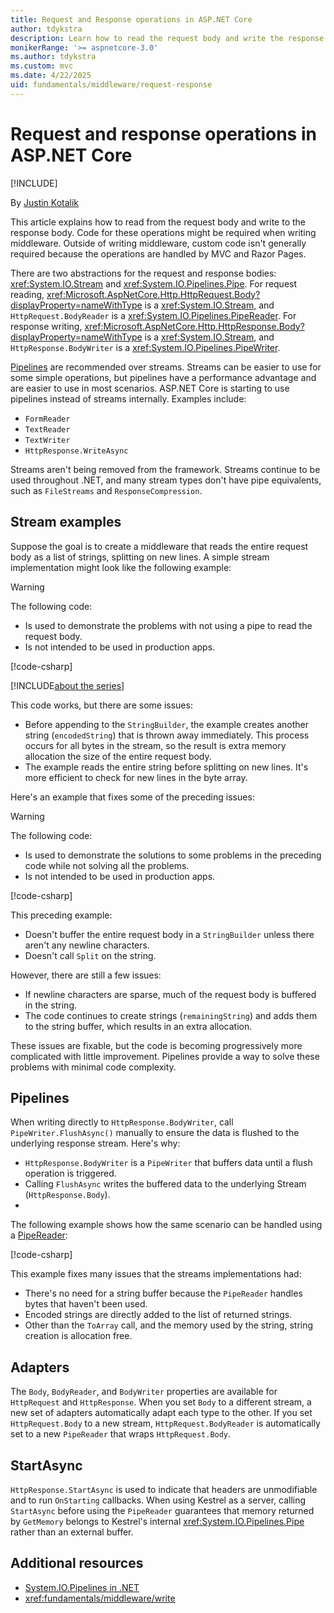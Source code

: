 ```yaml
---
title: Request and Response operations in ASP.NET Core
author: tdykstra
description: Learn how to read the request body and write the response body in ASP.NET Core.
monikerRange: '>= aspnetcore-3.0'
ms.author: tdykstra
ms.custom: mvc
ms.date: 4/22/2025
uid: fundamentals/middleware/request-response
---
```

# Request and response operations in ASP.NET Core

[!INCLUDE[](~/includes/not-latest-version.md)]

By [Justin Kotalik](https://github.com/jkotalik)

This article explains how to read from the request body and write to the response body. Code for these operations might be required when writing middleware. Outside of writing middleware, custom code isn't generally required because the operations are handled by MVC and Razor Pages.

There are two abstractions for the request and response bodies: <xref:System.IO.Stream> and <xref:System.IO.Pipelines.Pipe>. For request reading, <xref:Microsoft.AspNetCore.Http.HttpRequest.Body?displayProperty=nameWithType> is a <xref:System.IO.Stream>, and `HttpRequest.BodyReader` is a <xref:System.IO.Pipelines.PipeReader>. For response writing, <xref:Microsoft.AspNetCore.Http.HttpResponse.Body?displayProperty=nameWithType> is a <xref:System.IO.Stream>, and `HttpResponse.BodyWriter` is a <xref:System.IO.Pipelines.PipeWriter>.

[Pipelines](/dotnet/standard/io/pipelines) are recommended over streams. Streams can be easier to use for some simple operations, but pipelines have a performance advantage and are easier to use in most scenarios. ASP.NET Core is starting to use pipelines instead of streams internally. Examples include:

* `FormReader`
* `TextReader`
* `TextWriter`
* `HttpResponse.WriteAsync`

Streams aren't being removed from the framework. Streams continue to be used throughout .NET, and many stream types don't have pipe equivalents, such as `FileStreams` and `ResponseCompression`.

## Stream examples

<!-- see "fundamentals\middleware\request-response\static\TestPipes.JPG for testing sample -->

Suppose the goal is to create a middleware that reads the entire request body as a list of strings, splitting on new lines. A simple stream implementation might look like the following example:

> [!WARNING]
> The following code:
> * Is used to demonstrate the problems with not using a pipe to read the request body.
> * Is not intended to be used in production apps.

[!code-csharp[](request-response/samples/3.x/RequestResponseSample/Startup.cs?name=GetListOfStringsFromStream)]

[!INCLUDE[about the series](~/includes/code-comments-loc.md)]

This code works, but there are some issues:

* Before appending to the `StringBuilder`, the example creates another string (`encodedString`) that is thrown away immediately. This process occurs for all bytes in the stream, so the result is extra memory allocation the size of the entire request body.
* The example reads the entire string before splitting on new lines. It's more efficient to check for new lines in the byte array.

Here's an example that fixes some of the preceding issues:

> [!WARNING]
> The following code:
> * Is used to demonstrate the solutions to some problems in the preceding code while not solving all the problems.
> * Is not intended to be used in production apps.

[!code-csharp[](request-response/samples/3.x/RequestResponseSample/Startup.cs?name=GetListOfStringsFromStreamMoreEfficient)]

This preceding example:

* Doesn't buffer the entire request body in a `StringBuilder` unless there aren't any newline characters.
* Doesn't call `Split` on the string.

However, there are still a few issues:

* If newline characters are sparse, much of the request body is buffered in the string.
* The code continues to create strings (`remainingString`) and adds them to the string buffer, which results in an extra allocation.

These issues are fixable, but the code is becoming progressively more complicated with little improvement. Pipelines provide a way to solve these problems with minimal code complexity.

## Pipelines

When writing directly to `HttpResponse.BodyWriter`, call `PipeWriter.FlushAsync()` manually to ensure the data is flushed to the underlying response stream. Here's why:

* `HttpResponse.BodyWriter` is a `PipeWriter` that buffers data until a flush operation is triggered.
* Calling `FlushAsync` writes the buffered data to the underlying Stream (`HttpResponse.Body`).
* 
The following example shows how the same scenario can be handled using a [PipeReader](/dotnet/standard/io/pipelines#pipe):

[!code-csharp[](request-response/samples/3.x/RequestResponseSample/Startup.cs?name=GetListOfStringFromPipe)]

This example fixes many issues that the streams implementations had:

* There's no need for a string buffer because the `PipeReader` handles bytes that haven't been used.
* Encoded strings are directly added to the list of returned strings.
* Other than the `ToArray` call, and the memory used by the string, string creation is allocation free.

## Adapters

The `Body`, `BodyReader`, and `BodyWriter` properties are available for `HttpRequest` and `HttpResponse`. When you set `Body` to a different stream, a new set of adapters automatically adapt each type to the other. If you set `HttpRequest.Body` to a new stream, `HttpRequest.BodyReader` is automatically set to a new `PipeReader` that wraps `HttpRequest.Body`.

## StartAsync

`HttpResponse.StartAsync` is used to indicate that headers are unmodifiable and to run `OnStarting` callbacks. When using Kestrel as a server, calling `StartAsync` before using the `PipeReader` guarantees that memory returned by `GetMemory` belongs to Kestrel's internal <xref:System.IO.Pipelines.Pipe> rather than an external buffer.

## Additional resources

* [System.IO.Pipelines in .NET](/dotnet/standard/io/pipelines)
* <xref:fundamentals/middleware/write>

<!-- Test with Fiddler, .http files for Visual Studio, dotnet httprepl for CLI or other tool. See image in static directory. -->
